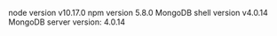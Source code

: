 node version v10.17.0
npm version 5.8.0
MongoDB shell version v4.0.14
MongoDB server version: 4.0.14